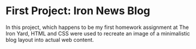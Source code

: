 # First Project: Iron News Blog

In this project, which happens to be my first homework assignment at The Iron Yard, HTML and CSS were used to recreate an image of a minimalistic blog layout into actual web content.

